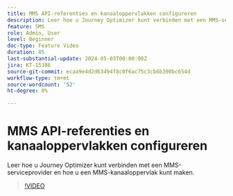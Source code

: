 ```yaml
---
title: MMS API-referenties en kanaaloppervlakken configureren
description: Leer hoe u Journey Optimizer kunt verbinden met een MMS-serviceprovider en hoe u een MMS-kanaaloppervlak kunt maken.
feature: SMS
role: Admin, User
level: Beginner
doc-type: Feature Video
duration: 85
last-substantial-update: 2024-05-03T00:00:00Z
jira: KT-15386
source-git-commit: ecaa9e4d2d63494f8c0f6ac75c3cb6b390bc654d
workflow-type: tm+mt
source-wordcount: '52'
ht-degree: 0%

---
```



# MMS API-referenties en kanaaloppervlakken configureren

Leer hoe u Journey Optimizer kunt verbinden met een MMS-serviceprovider en hoe u een MMS-kanaaloppervlak kunt maken.

>[!VIDEO](https://video.tv.adobe.com/v/3428872/?learn=on)
